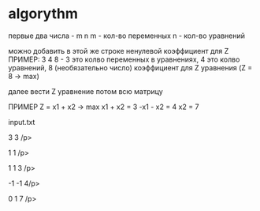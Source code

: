 # algorythm
первые два числа - m n
  m - кол-во переменных
n - кол-во уравнений

можно добавить в этой же строке ненулевой коэффициент для Z
ПРИМЕР: 
3 4 8 - 3 это колво переменных в уравнениях, 4 это колво уравнений, 8 (необязательно число) коэффициент для Z уравнения (Z = 8 -> max)

далее вести Z уравнение
потом всю матрицу

ПРИМЕР
Z = x1 + x2 -> max
x1 + x2 = 3
-x1 - x2 = 4
x2 = 7

input.txt
<p>3 3 /p>
<p>1 1 /p>
<p>1 1 3 /p>
<p>-1 -1 4/p>
<p>0 1 7 /p>

